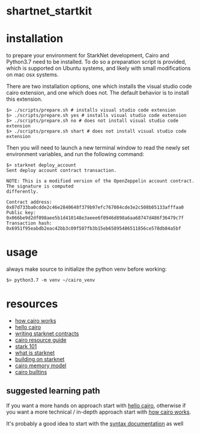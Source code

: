 # shartnet_startkit

# installation

to prepare your environment for StarkNet development, Cairo and Python3.7 need to be installed. To do so a preparation script is provided, which is supported on Ubuntu systems, and likely with small modifications on mac osx systems.

There are two installation options, one which installs the visual studio code cairo extension, and one which does not. The default behavior is to install this extension.

```shell
$> ./scripts/prepare.sh # installs visual studio code extension
$> ./scripts/prepare.sh yes # installs visual studio code extension
$> ./scripts/prepare.sh no # does not install visual studio code extension
$> ./scripts/prepare.sh shart # does not install visual studio code extension
```

Then you will need to launch a new terminal window to read the newly set environment variables, and run the following command:

```shell
$> starknet deploy_account
Sent deploy account contract transaction.

NOTE: This is a modified version of the OpenZeppelin account contract. The signature is computed
differently.

Contract address: 0x07d733ba0cdde2c46e2840648f379b97efc767084cde3e2c508b05133afffaa0
Public key: 0x066be9d2df098aee5b1d410148e3aeee6f0946d898a6aa68747d486f36479c7f
Transaction hash: 0x6951f95eabdb2eac42bb3c09f507fb3b15eb65895486511856ce578db84a5bf
```

# usage

always make source to initialize the python venv before working:

```shell
$> python3.7 -m venv ~/cairo_venv
```


# resources

* [how cairo works](https://www.cairo-lang.org/docs/how_cairo_works/index.html#how-cairo-works)
* [hello cairo](https://www.cairo-lang.org/docs/hello_cairo/index.html#hello-cairo)
* [writing starknet contracts](https://www.cairo-lang.org/docs/hello_starknet/intro.html)
* [cairo resource guide](https://www.cairo-lang.org/resource-guide/)
* [stark 101](https://starkware.co/stark-101/)
* [what is starknet](https://starknet.io/what-is-starknet/)
* [building on starknet](https://starknet.io/building-on-starknet/)
* [cairo memory model](https://www.cairo-lang.org/docs/how_cairo_works/cairo_intro.html#memory-model)
* [cairo builtins](https://www.cairo-lang.org/docs/how_cairo_works/builtins.html#builtins)

## suggested learning path

If you want a more hands on approach start with [hello cairo](https://www.cairo-lang.org/docs/hello_cairo/index.html#hello-cairo), otherwise if you want a more technical / in-depth approach start with [how cairo works](https://www.cairo-lang.org/docs/how_cairo_works/index.html#how-cairo-works).

It's probably a good idea to start with the [syntax documentation](https://www.cairo-lang.org/docs/reference/syntax.html) as well